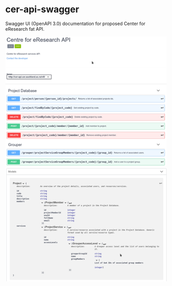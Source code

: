 # cer-api-swagger
Swagger UI (OpenAPI 3.0) documentation for proposed Center for eResearch fat API.

![Swagger UI Screenshot](screenshots/eg_ui.png "Swagger UI Screenshot")
![Strictly defined JSON models](screenshots/eg_model.png "Strictly defined JSON models")
